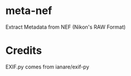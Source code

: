 meta-nef
========

Extract Metadata from NEF (Nikon's RAW Format)


Credits
=======

EXIF.py comes from ianare/exif-py
